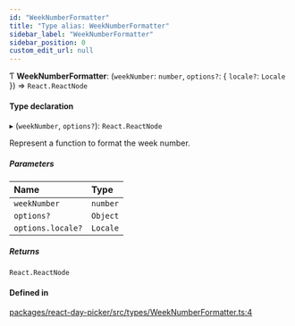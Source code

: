 ```yaml
---
id: "WeekNumberFormatter"
title: "Type alias: WeekNumberFormatter"
sidebar_label: "WeekNumberFormatter"
sidebar_position: 0
custom_edit_url: null
---
```


Ƭ **WeekNumberFormatter**: (`weekNumber`: `number`, `options?`: { `locale?`: `Locale`  }) => `React.ReactNode`

#### Type declaration

▸ (`weekNumber`, `options?`): `React.ReactNode`

Represent a function to format the week number.

##### Parameters

| Name | Type |
| :------ | :------ |
| `weekNumber` | `number` |
| `options?` | `Object` |
| `options.locale?` | `Locale` |

##### Returns

`React.ReactNode`

#### Defined in

[packages/react-day-picker/src/types/WeekNumberFormatter.ts:4](https://github.com/gpbl/react-day-picker/blob/6bc3b9d0/packages/react-day-picker/src/types/WeekNumberFormatter.ts#L4)
